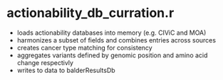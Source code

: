 # actionability_db_curration.r
 - loads actionability databases into memory (e.g. CIViC and MOA)
 - harmonizes a subset of fields and combines entries across sources
 - creates cancer type matching for consistency 
 - aggregates variants defined by genomic position and amino acid change respectivly
 - writes to data to balderResultsDb
